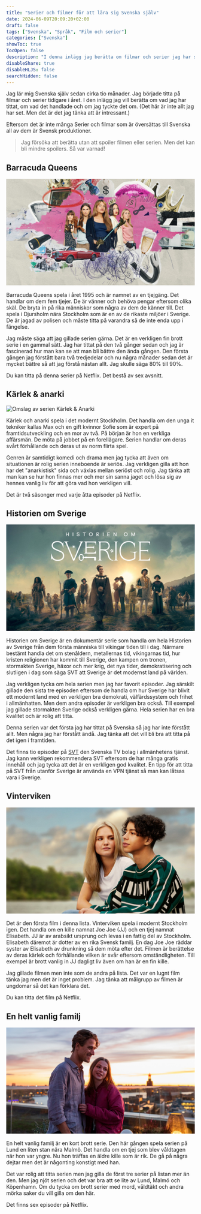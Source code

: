 ```yaml
---
title: "Serier och filmer för att lära sig Svenska själv"
date: 2024-06-09T20:09:20+02:00
draft: false
tags: ["Svenska", "Språk", "Film och serier"]
categories: ["Svenska"]
showToc: true
TocOpen: false
description: "I denna inlägg jag berätta om filmar och serier jag har sett för att lära mig Svenska själv."
disableShare: true
disableHLJS: false
searchHidden: false
---
```


Jag lär mig Svenska själv sedan cirka tio månader. Jag började titta på filmar och serier tidigare i året. I den inlägg jag vill berätta om vad jag har tittat, om vad det handlade och om jag tyckte det om. (Det här är inte allt jag har set. Men det är det jag tänka att är intressant.)

Eftersom det är inte många Serier och filmar som är översättas till Svenska all av dem är Svensk produktioner. 

> Jag försöka att berätta utan att spoiler filmen eller serien. Men det kan bli mindre spoilers. Så var varnad!

## Barracuda Queens

![Omslag av serien Barracuda Queens](./BarracudaQueens.jpg)

Barracuda Queens spela i året 1995 och är namnet av en tjejgäng. Det handlar om dem fem tjejer. De är vänner och behöva pengar eftersom olika skäl. De bryta in på rika människor som några av dem de känner till. Det spela i Djursholm nära Stockholm som är en av de rikaste miljöer i Sverige. De är jagad av polisen och måste titta på varandra så de inte enda upp i fängelse.

Jag måste säga att jag gillade serien gärna. Det är en verkligen fin brott serie i en gammal sätt. Jag har tittat på den två gånger sedan och jag är fascinerad hur man kan se att man bli bättre den ända gången. Den första gången jag förstått bara två tredjedelar och nu några månader sedan det är mycket bättre så att jag förstå nästan allt. Jag skulle säga 80% till 90%.

Du kan titta på denna serier på Netflix. Det bestå av sex avsnitt.

## Kärlek & anarki

![Omslag av serien Kärlek & Anarki](KärlekOchAnarki.jpg)

Kärlek och anarki spela i det modernt Stockholm. Det handla om den unga it tekniker kallas Max och en gift kvinnor Sofie som är expert på framtidsutveckling och en mor av två. På början är hon en verkliga affärsmän. De möta på jobbet på en forellägare. Serien handlar om deras svårt förhållande och deras ut av norm flirta spel. 

Genren är samtidigt komedi och drama men jag tycka att även om situationen är rolig serien inneboende är seriös. Jag verkligen gilla att hon har det "anarkistisk" sida och växlas mellan seriöst och rolig. Jag tänka att man kan se hur hon finnas mer och mer sin sanna jaget och lösa sig av hennes vanlig liv för att göra vad hon verkligen vill.

Det är två säsonger med varje åtta episoder på Netflix.

## Historien om Sverige

![Omslag av serien Historien om Sverige](HistorienOmSverige.jpg)

Historien om Sverige är en dokumentär serie som handla om hela Historien av Sverige från dem första människa till vikingar tiden till i dag. Närmare bestämt handla det om stenåldern, metallernas tid, vikingarnas tid, hur kristen religionen har kommit till Sverige, den kampen om tronen, stormakten Sverige, häxor och mer krig, det nya tider, demokratisering och slutligen i dag som säga SVT att Sverige är det modernst land på världen.

Jag verkligen tycka om hela serien men jag har favorit episoder. Jag särskilt gillade den sista tre episoden eftersom de handla om hur Sverige har blivit ett modernt land med en verkligen bra demokrati, välfärdssystem och frihet i allmänhatten. Men dem andra episoder är verkligen bra också. Till exempel jag gillade stormakten Sverige också verkligen gärna. Hela serien har en bra kvalitet och är rolig att titta.

Denna serien var det första jag har tittat på Svenska så jag har inte förstått allt. Men några jag har förstått ändå. Jag tänka att det vill bli bra att titta på det igen i framtiden.

Det finns tio episoder på [SVT](https://www.svtplay.se/historien-om-sverige) den Svenska TV bolag i allmänhetens tjänst. Jag kann verkligen rekommendera SVT eftersom de har många gratis innehåll och jag tycka att det är en verkligen god kvalitet. En tipp för att titta på SVT från utanför Sverige är använda en VPN tjänst så man kan låtsas vara i Sverige.

## Vinterviken

![Omslag av filmen Vinterviken](Vinterviken.jpg)

Det är den första film i denna lista. Vinterviken spela i modernt Stockholm igen. Det handla om en kille namnat Joe Joe (JJ) och en tjej namnat Elisabeth. JJ är av arabsikt ursprung och levas i en fattig del av Stockholm. Elisabeth däremot är dotter av en rika Svensk familj. En dag Joe Joe räddar syster av Elisabeth av drunkning så dem möta efter det. Filmen är berättelse av deras kärlek och förhållande vilken är svår eftersom omständligheten. Till exempel är brott vanlig in JJ dagligt liv även om han är en fin kille.

Jag gillade filmen men inte som de andra på lista. Det var en lugnt film tänka jag men det är inget problem. Jag tänka att målgrupp av filmen är ungdomar så det kan förklara det.

Du kan titta det film på Netflix.

## En helt vanlig familj

![Omslag av serien En helt vanlig familj](EnHeltVanligFamilj.jpg)

En helt vanlig familj är en kort brott serie. Den här gången spela serien på Lund en liten stan nära Malmö. Det handla om en tjej som blev våldtagen när hon var yngre. Nu hon träffas en äldre kille som är rik. De gå på några dejtar men det är någonting konstigt med han.

Det var rolig att titta serien men jag gilla de först tre serier på listan mer än den. Men jag njöt serien och det var bra att se lite av Lund, Malmö och Köpenhamn. Om du tycka om brott serier med mord, våldtäkt och andra mörka saker du vill gilla om den här.

Det finns sex episoder på Netflix.
